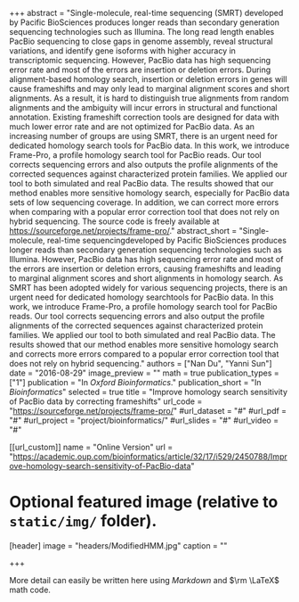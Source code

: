+++
abstract = "Single-molecule, real-time sequencing (SMRT) developed by Pacific BioSciences produces longer reads than secondary generation sequencing technologies such as Illumina. The long read length enables PacBio sequencing to close gaps in genome assembly, reveal structural variations, and identify gene isoforms with higher accuracy in transcriptomic sequencing. However, PacBio data has high sequencing error rate and most of the errors are insertion or deletion errors. During alignment-based homology search, insertion or deletion errors in genes will cause frameshifts and may only lead to marginal alignment scores and short alignments. As a result, it is hard to distinguish true alignments from random alignments and the ambiguity will incur errors in structural and functional annotation. Existing frameshift correction tools are designed for data with much lower error rate and are not optimized for PacBio data. As an increasing number of groups are using SMRT, there is an urgent need for dedicated homology search tools for PacBio data. In this work, we introduce Frame-Pro, a profile homology search tool for PacBio reads. Our tool corrects sequencing errors and also outputs the profile alignments of the corrected sequences against characterized protein families. We applied our tool to both simulated and real PacBio data. The results showed that our method enables more sensitive homology search, especially for PacBio data sets of low sequencing coverage. In addition, we can correct more errors when comparing with a popular error correction tool that does not rely on hybrid sequencing. The source code is freely available at https://sourceforge.net/projects/frame-pro/."
abstract_short = "Single-molecule, real-time sequencingdeveloped by Pacific BioSciences produces longer reads than secondary generation sequencing technologies such as Illumina. However, PacBio data has high sequencing error rate and most of the errors are insertion or deletion errors, causing frameshifts and leading to marginal alignment scores and short alignments in homology search. As SMRT has been adopted widely for various sequencing projects, there is an urgent need for dedicated homology searchtools for PacBio data. In this work, we introduce Frame-Pro, a profile homology search tool for PacBio reads. Our tool corrects sequencing errors and also output the profile alignments of the corrected sequences against characterized protein families. We applied our tool to both simulated and real PacBio data. The results showed that our method enables more sensitive homology search and corrects more errors compared to a popular error correction tool that does not rely on hybrid sequencing."
authors = ["Nan Du", "Yanni Sun"]
date = "2016-08-29"
image_preview = ""
math = true
publication_types = ["1"]
publication = "In *Oxford Bioinformatics*."
publication_short = "In *Bioinformatics*"
selected = true
title = "Improve homology search sensitivity of PacBio data by correcting frameshifts"
url_code = "https://sourceforge.net/projects/frame-pro/"
#url_dataset = "#"
#url_pdf = "#"
#url_project = "project/bioinformatics/"
#url_slides = "#"
#url_video = "#"

[[url_custom]]
name = "Online Version"
url = "https://academic.oup.com/bioinformatics/article/32/17/i529/2450788/Improve-homology-search-sensitivity-of-PacBio-data"

# Optional featured image (relative to `static/img/` folder).
[header]
image = "headers/ModifiedHMM.jpg"
caption = ""

+++

More detail can easily be written here using *Markdown* and $\rm \LaTeX$ math code.
